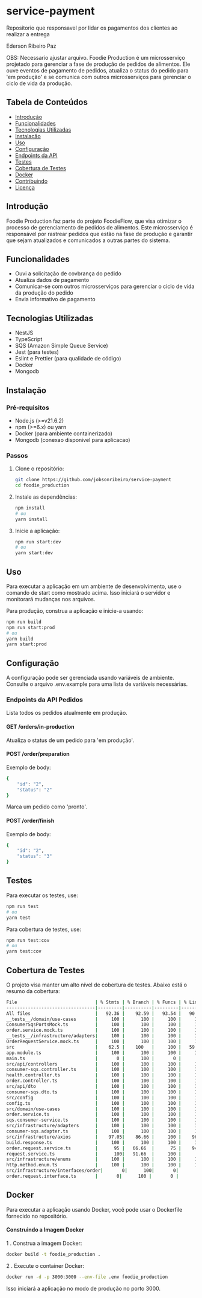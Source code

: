 # service-payment
Repositorio que responsavel por lidar os pagamentos dos clientes ao realizar a entrega

Ederson Ribeiro Paz

OBS: Necessario ajustar arquivo.
Foodie Production é um microsserviço projetado para gerenciar a fase de produção de pedidos de alimentos. Ele ouve eventos de pagamento de pedidos, atualiza o status do pedido para 'em produção' e se comunica com outros microsserviços para gerenciar o ciclo de vida da produção.

## Tabela de Conteúdos

- [Introdução](#introdução)
- [Funcionalidades](#funcionalidades)
- [Tecnologias Utilizadas](#tecnologias-utilizadas)
- [Instalação](#instalação)
- [Uso](#uso)
- [Configuração](#configuração)
- [Endpoints da API](#endpoints-da-api)
- [Testes](#testes)
- [Cobertura de Testes](#cobertura-de-testes)
- [Docker](#docker)
- [Contribuindo](#contribuindo)
- [Licença](#licença)

## Introdução

Foodie Production faz parte do projeto FoodieFlow, que visa otimizar o processo de gerenciamento de pedidos de alimentos. Este microsserviço é responsável por rastrear pedidos que estão na fase de produção e garantir que sejam atualizados e comunicados a outras partes do sistema.

## Funcionalidades

- Ouvi a solicitação de covbrança do pedido
- Atualiza dados de pagamento
- Comunicar-se com outros microsserviços para gerenciar o ciclo de vida da produção do pedido
- Envia informativo de pagamento

## Tecnologias Utilizadas

- NestJS
- TypeScript
- SQS (Amazon Simple Queue Service)
- Jest (para testes)
- Eslint e Prettier (para qualidade de código)
- Docker
- Mongodb

## Instalação

### Pré-requisitos

- Node.js (>=v21.6.2)
- npm (>=6.x) ou yarn
- Docker (para ambiente containerizado)
- Mongodb (conexao disponivel para aplicacao)

### Passos

1. Clone o repositório:

    ```bash
    git clone https://github.com/jobsonribeiro/service-payment
    cd foodie_production
    ```

2. Instale as dependências:

    ```bash
    npm install
    # ou
    yarn install
    ```

3. Inicie a aplicação:

    ```bash
    npm run start:dev
    # ou
    yarn start:dev
    ```

## Uso

Para executar a aplicação em um ambiente de desenvolvimento, use o comando de start como mostrado acima. Isso iniciará o servidor e monitorará mudanças nos arquivos.

Para produção, construa a aplicação e inicie-a usando:

```bash
npm run build
npm run start:prod
# ou
yarn build
yarn start:prod
```

## Configuração
A configuração pode ser gerenciada usando variáveis de ambiente. Consulte o arquivo .env.example para uma lista de variáveis necessárias.

### Endpoints da API Pedidos

Lista todos os pedidos atualmente em produção.

#### GET /orders/in-production

Atualiza o status de um pedido para 'em produção'.

#### POST /order/preparation

Exemplo de body:
```bash
{
    "id": "2",
    "status": "2"
}
```

Marca um pedido como 'pronto'.

#### POST /order/finish

Exemplo de body:
```bash
{
    "id": "2",
    "status": "3"
}
```

## Testes
Para executar os testes, use:

```bash
npm run test
# ou
yarn test
```
Para cobertura de testes, use:

```bash
npm run test:cov
# ou
yarn test:cov
```

## Cobertura de Testes
O projeto visa manter um alto nível de cobertura de testes. Abaixo está o resumo da cobertura:

```bash
File                             | % Stmts | % Branch | % Funcs | % Lines | Uncovered Line #s
---------------------------------|---------|----------|---------|---------|-------------------
All files                        |   92.36 |    92.59 |   93.54 |   90.9  |
__tests__/domain/use-cases       |     100 |      100 |     100 |     100 |
ConsumerSqsPortsMock.ts          |     100 |      100 |     100 |     100 |
order.service.mock.ts            |     100 |      100 |     100 |     100 |
__tests__/infrastructure/adapters|     100 |      100 |     100 |     100 |
OrderRequestService.mock.ts      |     100 |      100 |     100 |     100 |
src                              |    62.5 |    100   |     100 |   59.09 | 1-22
app.module.ts                    |     100 |      100 |     100 |     100 |
main.ts                          |       0 |      100 |       0 |       0 |
src/api/controllers              |     100 |      100 |     100 |     100 |
consumer-sqs.controller.ts       |     100 |      100 |     100 |     100 |
health.controller.ts             |     100 |      100 |     100 |     100 |
order.controller.ts              |     100 |      100 |     100 |     100 |
src/api/dto                      |     100 |      100 |     100 |     100 |
consumer-sqs.dto.ts              |     100 |      100 |     100 |     100 |
src/config                       |     100 |      100 |     100 |     100 |
config.ts                        |     100 |      100 |     100 |     100 |
src/domain/use-cases             |     100 |      100 |     100 |     100 |
order.service.ts                 |     100 |      100 |     100 |     100 |
sqs.consumer-service.ts          |     100 |      100 |     100 |     100 |
src/infrastructure/adapters      |     100 |      100 |     100 |     100 |
consumer-sqs.adapter.ts          |     100 |      100 |     100 |     100 |
src/infrastructure/axios         |    97.05|    86.66 |     100 |    96.66|
build.response.ts                |     100 |      100 |     100 |     100 |
order.request.service.ts         |      95 |   66.66  |      75 |    94.44| 35
request.service.ts               |      100|   91.66  |     100 |      100| 38
src/infrastructure/enums         |     100 |      100 |     100 |     100 |
http.method.enum.ts              |     100 |      100 |     100 |     100 |
src/infrastructure/interfaces/order|       0|      100|       0|       0 |
order.request.interface.ts       |       0|      100 |       0 |       0 | 1

```

## Docker
Para executar a aplicação usando Docker, você pode usar o Dockerfile fornecido no repositório.

#### Construindo a Imagem Docker
1 . Construa a imagem Docker:

```bash
docker build -t foodie_production .
```
2 . Execute o container Docker:

```bash
docker run -d -p 3000:3000 --env-file .env foodie_production
```

Isso iniciará a aplicação no modo de produção no porto 3000.